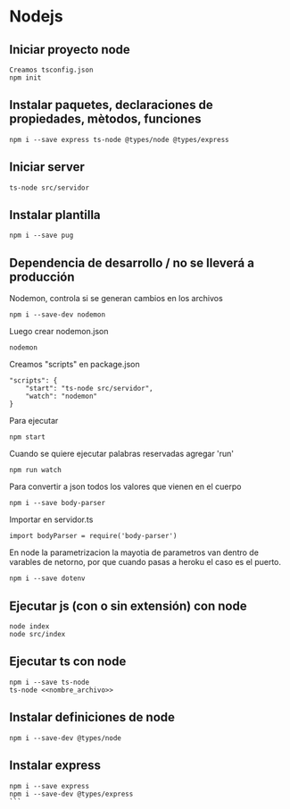 # Nodejs
## Iniciar proyecto node
```
Creamos tsconfig.json
npm init
```

## Instalar paquetes, declaraciones de propiedades, mètodos, funciones
```
npm i --save express ts-node @types/node @types/express
```

## Iniciar server
```
ts-node src/servidor
```

## Instalar plantilla
```
npm i --save pug
```

## Dependencia de desarrollo / no se lleverá a producción
Nodemon, controla si se generan cambios en los archivos
```
npm i --save-dev nodemon
```

Luego crear nodemon.json
```
nodemon
```

Creamos "scripts" en package.json
```
"scripts": {
	"start": "ts-node src/servidor",
	"watch": "nodemon"
}
```

Para ejecutar
```
npm start
```
Cuando se quiere ejecutar palabras reservadas agregar 'run'
```
npm run watch
```

Para convertir a json todos los valores que vienen en el cuerpo
```
npm i --save body-parser
```
Importar en servidor.ts
```
import bodyParser = require('body-parser')
```

En node la parametrizacion la mayotia de parametros van dentro de varables de netorno, por que cuando pasas a heroku el caso es el puerto.
```
npm i --save dotenv
```





## Ejecutar js (con o sin extensión) con node
```
node index
node src/index
```

## Ejecutar ts con node
```
npm i --save ts-node
ts-node <<nombre_archivo>>
```

## Instalar definiciones de node
```
npm i --save-dev @types/node
```

## Instalar express
````
npm i --save express
npm i --save-dev @types/express
```
